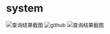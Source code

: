 # system
![查询结果截图](http://a3.qpic.cn/psb?/V14eEFEU3yMugV/7CKbYKNss3G0HUMmowji3eT898oPCekgBF9rbUuWOWI!/b/dHABAAAAAAAA&bo=NAPiAQAAAAADAPE!&rf=viewer_4 "查询结果截图")
![github](http://a3.qpic.cn/psb?/V14eEFEU3yMugV/7CKbYKNss3G0HUMmowji3eT898oPCekgBF9rbUuWOWI!/b/dHABAAAAAAAA&bo=NAPiAQAAAAADAPE!&rf=viewer_4 "github")
![查询结果截图](http://ww3.sinaimg.cn/mw690/e2b61ef9gw1f47lu069tsj20ms0demy8.jpg "查询结果截图")
